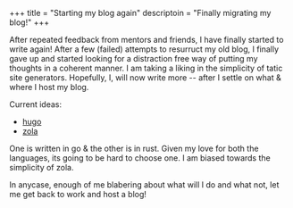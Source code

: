 +++
title = "Starting my blog again"
descriptoin = "Finally migrating my blog!"
+++

After repeated feedback from mentors and friends, I have finally started to write again!
After a few (failed) attempts to resurruct my old blog, I finally gave up and started looking for a distraction free way of putting my thoughts in a coherent manner. I am taking a liking in the simplicity of tatic site generators. Hopefully, I, will now write more -- after I settle on what & where I host my blog.

Current ideas:

- [hugo](https://gohugo.io)
- [zola](https://getzola.org)

One is written in go & the other is in rust. Given my love for both the languages, its going to be hard to choose one. I am biased towards the simplicity of zola.

In anycase, enough of me blabering about what will I do and what not, let me get back to work and host a blog!
